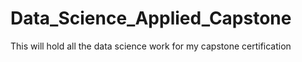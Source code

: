 # Data_Science_Applied_Capstone
This will hold all the data science work for my capstone certification
